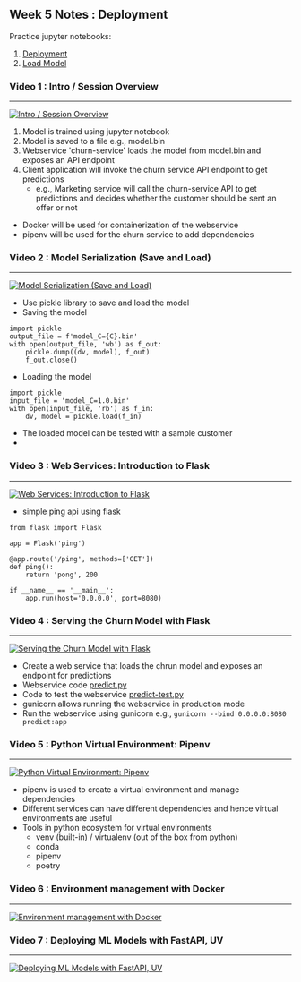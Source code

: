 ## Week 5 Notes : Deployment
Practice jupyter notebooks: 
   1. [Deployment](week5-deployment.ipynb)
   2. [Load Model](week5-load-model.ipynb)


### Video 1 :  Intro / Session Overview 

----

[![Intro / Session Overview ](https://img.youtube.com/vi/agIFak9A3m8/0.jpg)](https://www.youtube.com/watch?v=agIFak9A3m8&list=PL3MmuxUbc_hIhxl5Ji8t4O6lPAOpHaCLR&index=51)

1. Model is trained using jupyter notebook
2. Model is saved to a file e.g., model.bin
3. Webservice 'churn-service' loads the model from model.bin and exposes an API endpoint
4. Client application will invoke the churn service API endpoint to get predictions
   - e.g., Marketing service will call the churn-service API to get predictions and decides whether the customer should be sent an offer or not

- Docker will be used for containerization of the webservice
- pipenv will be used for the churn service to add dependencies

### Video 2 :  Model Serialization (Save and Load)

----

[![Model Serialization (Save and Load)](https://img.youtube.com/vi/EJpqZ7OlwFU/0.jpg)](https://www.youtube.com/watch?v=EJpqZ7OlwFU&list=PL3MmuxUbc_hIhxl5Ji8t4O6lPAOpHaCLR&index=52)

- Use pickle library to save and load the model
- Saving the model
```
import pickle
output_file = f'model_C={C}.bin'
with open(output_file, 'wb') as f_out:
    pickle.dump((dv, model), f_out)
    f_out.close()
```

- Loading the model
```
import pickle
input_file = 'model_C=1.0.bin'
with open(input_file, 'rb') as f_in: 
    dv, model = pickle.load(f_in)
```
- The loaded model can be tested with a sample customer
- 

### Video 3 : Web Services: Introduction to Flask

----

[![Web Services: Introduction to Flask](https://img.youtube.com/vi/W7ubna1Rfv8/0.jpg)](https://www.youtube.com/watch?v=W7ubna1Rfv8&list=PL3MmuxUbc_hIhxl5Ji8t4O6lPAOpHaCLR&index=53)

- simple ping api using flask

```
from flask import Flask

app = Flask('ping')

@app.route('/ping', methods=['GET'])
def ping():
    return 'pong', 200

if __name__ == '__main__':
    app.run(host='0.0.0.0', port=8080)
```

### Video 4 : Serving the Churn Model with Flask

----

[![Serving the Churn Model with Flask](https://img.youtube.com/vi/Q7ZWPgPnRz8/0.jpg)](https://www.youtube.com/watch?v=Q7ZWPgPnRz8&list=PL3MmuxUbc_hIhxl5Ji8t4O6lPAOpHaCLR&index=54)

- Create a web service that loads the chrun model and exposes an endpoint for predictions
- Webservice code [predict.py](predict.py)
- Code to test the webservice [predict-test.py](predict-test.py)
- gunicorn allows running the webservice in production mode
- Run the webservice using gunicorn e.g., `gunicorn --bind 0.0.0.0:8080 predict:app`


### Video 5 :  Python Virtual Environment: Pipenv

----

[![Python Virtual Environment: Pipenv](https://img.youtube.com/vi/BMXh8JGROHM/0.jpg)](https://www.youtube.com/watch?v=BMXh8JGROHM&list=PL3MmuxUbc_hIhxl5Ji8t4O6lPAOpHaCLR&index=55)

- pipenv is used to create a virtual environment and manage dependencies
- Different services can have different dependencies and hence virtual environments are useful
- Tools in python ecosystem for virtual environments
   - venv (built-in) / virtualenv (out of the box from python)
   - conda
   - pipenv
   - poetry

### Video 6 :  Environment management with Docker

----

[![Environment management with Docker](https://img.youtube.com/vi/wAtyYZ6zvAs/0.jpg)](https://www.youtube.com/watch?v=wAtyYZ6zvAs&list=PL3MmuxUbc_hIhxl5Ji8t4O6lPAOpHaCLR&index=56)


### Video 7 : Deploying ML Models with FastAPI, UV

----

[![Deploying ML Models with FastAPI, UV](https://img.youtube.com/vi/jzGzw98Eikk/0.jpg)](https://www.youtube.com/watch?v=jzGzw98Eikk)
